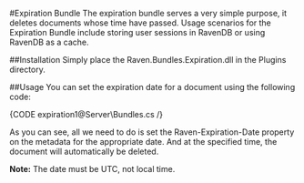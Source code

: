 #Expiration Bundle
The expiration bundle serves a very simple purpose, it deletes documents whose time have passed. Usage scenarios for the Expiration Bundle include storing user sessions in RavenDB or using RavenDB as a cache.

##Installation
Simply place the Raven.Bundles.Expiration.dll in the Plugins directory.

##Usage
You can set the expiration date for a document using the following code:

{CODE expiration1@Server\Bundles.cs /}

As you can see, all we need to do is set the Raven-Expiration-Date property on the metadata for the appropriate date. And at the specified time, the document will automatically be deleted.

**Note:** The date must be UTC, not local time.